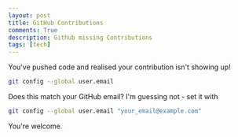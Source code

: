 ```yaml
---
layout: post
title: GitHub Contributions
comments: True
description: Github missing Contributions
tags: [tech]
---
```


You've pushed code and realised your contribution isn't showing up!

``` bash
git config --global user.email
```

Does this match your GitHub email? I'm guessing not - set it with

``` bash
git config --global user.email "your_email@example.com"
```

You're welcome.
